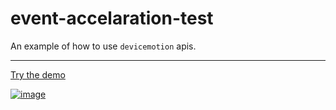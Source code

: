 # event-accelaration-test

An example of how to use `devicemotion` apis.

----

[Try the demo](http://stealthefish.com/event-accelaration-test/octocat.html)

[![image](http://i.imgur.com/PYQeInR.jpg)](http://stealthefish.com/event-accelaration-test/octocat.html)



